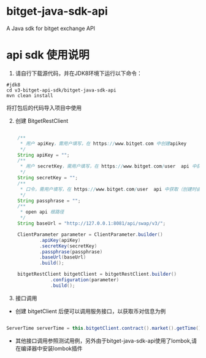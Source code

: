 # bitget-java-sdk-api
A Java sdk for bitget exchange API

# api sdk 使用说明
1. 请自行下载源代码，并在JDK8环境下运行以下命令：
```shell
#jdk8
cd v3-bitget-api-sdk/bitget-java-sdk-api
mvn clean install
```
将打包后的代码导入项目中使用



2. 创建 BitgetRestClient

```java

    /**
     * 用户 apiKey，需用户填写，在 https://www.bitget.com 中创建apikey
     */
    String apiKey = "";
    /**
     * 用户 secretKey，需用户填写，在 https://www.bitget.com/user  api 中获取
     */
    String secretKey = "";
    /**
     * 口令，需用户填写，在 https://www.bitget.com/user  api 中获取（创建时由用户设定）
     */
    String passphrase = "";
    /**
     * open api 根路径
     */
    String baseUrl = "http://127.0.0.1:8081/api/swap/v3/";

    ClientParameter parameter = ClientParameter.builder()
            .apiKey(apiKey)
            .secretKey(secretKey)
            .passphrase(passphrase)
            .baseUrl(baseUrl)
            .build();

    bitgetRestClient bitgetClient = bitgetRestClient.builder()
                .configuration(parameter)
                .build();

```
3. 接口调用
- 创建 bitgetClient 后便可以调用服务接口，以获取币对信息为例
```java

ServerTime serverTime = this.bitgetClient.contract().market().getTime()

```

- 其他接口调用参照测试用例，另外由于bitget-java-sdk-api使用了lombok,请在编译器中安装lombok插件
